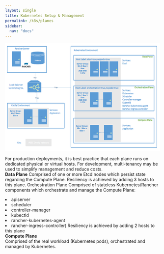 ```yaml
---
layout: single
title: Kubernetes Setup & Management
permalink: /k8s/planes
sidebar:
  nav: "docs"
---
```


<p><img src="../media/image013.png" width="624" height="351" /></p>

<p>For production deployments, it is best practice that each plane runs on dedicated physical or virtual hosts. For development, multi-tenancy may be used to simplify management and reduce costs.<br>
<b>Data Plane</b>
Comprised of one or more Etcd nodes which persist state regarding the Compute Plane. Resiliency is achieved by adding 3 hosts to this plane.
Orchestration Plane
Comprised of stateless Kubernetes/Rancher components which orchestrate and manage the Compute Plane:
<li>apiserver</li>
<li>scheduler</li>
<li>controller-manager</li>
<li>kubectld</li>
<li>rancher-kubernetes-agent</li>
<li>rancher-ingress-controller) Resiliency is achieved by adding 2 hosts to this plane</li>
<b>Compute Plane</b><br>
Comprised of the real workload (Kubernetes pods), orchestrated and managed by Kubernetes.

